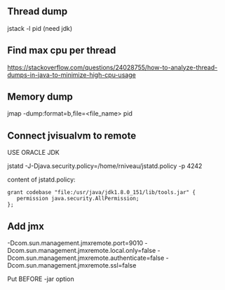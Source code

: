 Thread dump
-----------

jstack -l pid (need jdk)

Find max cpu per thread
-----------------------

https://stackoverflow.com/questions/24028755/how-to-analyze-thread-dumps-in-java-to-minimize-high-cpu-usage

Memory dump
-----------

jmap -dump:format=b,file=<file_name> pid

Connect jvisualvm to remote
---------------------------

USE ORACLE JDK

jstatd  -J-Djava.security.policy=/home/rniveau/jstatd.policy  -p 4242

content of jstatd.policy:
```
grant codebase "file:/usr/java/jdk1.8.0_151/lib/tools.jar" {
   permission java.security.AllPermission;
};
```

Add jmx
-------

-Dcom.sun.management.jmxremote.port=9010 -Dcom.sun.management.jmxremote.local.only=false -Dcom.sun.management.jmxremote.authenticate=false -Dcom.sun.management.jmxremote.ssl=false

Put BEFORE -jar option
